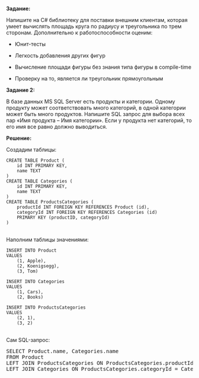 <b>Задание:</b>

Напишите на C# библиотеку для поставки внешним клиентам, которая умеет вычислять площадь круга по радиусу и треугольника по трем сторонам.
Дополнительно к работоспособности оценим:

- Юнит-тесты

- Легкость добавления других фигур

- Вычисление площади фигуры без знания типа фигуры в compile-time

- Проверку на то, является ли треугольник прямоугольным



<b>Задание 2:</b>

В базе данных MS SQL Server есть продукты и категории. Одному продукту может соответствовать много категорий, в одной категории может быть много
продуктов. Напишите SQL запрос для выбора всех пар «Имя продукта – Имя категории». Если у продукта нет категорий, то его имя все равно должно
выводиться.

<b>Решение:</b>

Создадим таблицы:
<pre class="notranslate">
<code>CREATE TABLE Product (
    id INT PRIMARY KEY,
    name TEXT
) 
CREATE TABLE Categories (
    id INT PRIMARY KEY,
    name TEXT
)
CREATE TABLE ProductsCategories (
    productId INT FOREIGN KEY REFERENCES Product (id),
    categoryId INT FOREIGN KEY REFERENCES Categories (id)
    PRIMARY KEY (productID, categoryId)
)
</code>
</pre>

Наполним таблицы значениями:
<pre class="notranslate">
<code>INSERT INTO Product
VALUES
    (1, Apple),
    (2, Koenigsegg),
    (3, Tom)

INSERT INTO Categories
VALUES
    (1, Cars),
    (2, Books)

INSERT INTO ProductsCategories
VALUES
    (2, 1),
    (3, 2)
</code>
</pre>

Сам SQL-запрос:
<pre class="nontranslate">
SELECT Product.name, Categories.name
FROM Product 
LEFT JOIN ProductsCategories ON ProductsCategories.productId = Product.id
LEFT JOIN Categories ON ProductsCategories.categoryId = Categories.id
</pre>

